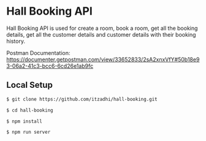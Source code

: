 # Hall Booking API

Hall Booking API is used for create a room, book a room, get all the booking details, get all the customer details and customer details with their booking history.<br>

Postman Documentation:<br>
https://documenter.getpostman.com/view/33652833/2sA2xnxVfY#50b18e93-06a2-41c3-bcc6-6cd26e1ab9fc

## Local Setup

```sh
$ git clone https://github.com/itzadhi/hall-booking.git
```

```sh
$ cd hall-booking
```

```sh
$ npm install
```

```sh
$ npm run server
```
